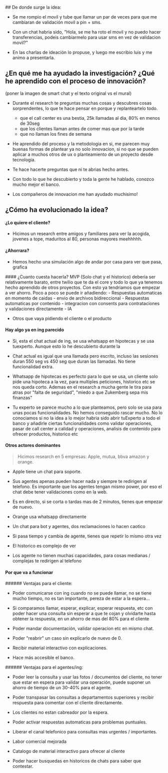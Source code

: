 ## De donde surge la idea:

- Se me rompio el movil y tube que llamar un par de veces para que me cambiaran de validación movil a pin + sms. 

- Con un chat habria sido, "Hola, se me ha roto el movil y no puedo hacer transferencias, podeis cambiarmelo para usar sms en vez de validacion movil?"

- En las charlas de ideación lo propuse, y luego me escribio luis y me animo a presentarla.



## ¿En qué me ha ayudado la investigación? ¿Qué he aprendido con el proceso de innovación? 

(poner la imagen de smart chat y el texto original vs el mural)

- Durante el research te preguntas muchas cosas y descubres cosas sorprendentes, lo que te hace pensar en porque y replanteartelo todo.
	
	- que el call center es una bestia, 25k llamadas al dia, 80% en menos de 30seg
	- que los clientes llaman antes de comer mas que por la tarde
	- que no llaman los fines de semana

- He aprendido del proceso y la metodologia en si, me parecen muy buenas formas de plantear ya no solo innovacion, si no que se pueden aplicar a muchos otros de ux o planteamiento de un proyecto desde tecnologia.

- Te hace hacerte preguntas que ni te abrias hecho antes.

- Con todo lo que he descubierto y toda la gente he hablado, conozco mucho mejor el banco.

- Los compañeros de innovacion me han ayudado muchisimo!


## ¿Cómo ha evolucionado la idea?

#### ¿Lo quiere el cliente?
- Hicimos un research entre amigos y familiares para ver la acogida, jovenes a tope, maduritos al 80, personas mayores meehhhhh.

#### ¿Ahorrara?
- Hemos hecho una simulación algo de andar por casa para ver que pasa, grafica

#### ¿Cuanto cuesta hacerla?
MVP (Solo chat y el historico) deberia ser relativamente barato, entre twilio que te da el core y todo lo que ya tenemos hecho aprendido de otros proyectos. Con esto ya tendriamos que empezar a ver ahorro. Poco a poco se puede ir añadiendo:
	- Respuestas automaticas en momento de caidas
    - envio de archivos bidireccional
    - Respuestas automaticas por contenido
    - integracion con consents para contrataciones y validaciones directamente
    - IA
- Otros que vaya pidiendo el cliente o el producto

#### Hay algo ya en ing parecido

- Si, esta el chat actual de ing, se usa whatsapp en hipotecas y se usa tuexperto. Aunque esto lo he descubierto durante la 

- Chat actual es igual que una llamada pero escrito, incluso las sesiones duran 550 seg vs 450 seg que duran las llamadas. No tiene funcionalidad extra.

- Whatsapp de hipotecas es perfecto para lo que se usa, un cliente solo pide una hipoteca a la vez, para multiples peticiones, historico etc se nos queda corto. Ademas en el research a mucha gente le tira para atras por "falta de seguridad", "miedo a que Zukemberg sepa mis finanzas"

- Tu experto se parece mucho a lo que planteamos, pero solo se usa para unas pocas funcionalidades. No hemos conseguido rascar mucho. No lo conociamos si no la idea a lo mejor habria sido abrir tuExperto a todo el banco y añadirle ciertas funcionalidades como validar operaciones, pasar de call center a calidad y operaciones, analisis de contenido para ofrecer productos, historico etc

#### Otros actores dominantes

> Hicimos research en 5 empresas: Apple, mutua, bbva amazon y orange.

- Apple tiene un chat para soporte.
- Sus agentes apenas pueden hacer nada y siempre te redirigen al telefono. Es importante que los agentes tengan mismo power, por eso el chat debe tener validaciones como en la web.
- Es en directo, si se corta o tardas mas de 2 minutos, tienes que empezar de nuevo.

- Orange usa whatsapp directamente
- Un chat para bot y agentes, dos reclamaciones lo hacen caotico
- Si pasa tiempo y cambia de agente, tienes que repetir lo mismo otra vez
- El historico es complejo de ver
- Los agente no tienen muchas capacidades, para cosas medianas / complejas te redirigen al telefono

#### Por que va a funcionar

###### Ventajas para el cliente:

- Poder comunicarse con ing cuando no se puede llamar, no se tiene mucho tiempo, no es tan importante, pereza de estar a la espera...

- Si comparamos llamar, esperar, explicar, esperar respuesta, etc con poder hacer una consulta sin esperar a que te cojan y olvidarte hasta obtener la respuesta, en un ahorro de mas del 80% para el cliente

- Poder mandar documentación, validar operacion etc en mismo chat.

- Poder "reabrir" un caso sin explicarlo de nuevo de 0. 

- Recibir material interactivo con explicaciones.

- Hace más accesible el banco.

###### Ventajas para el agentes/ing:

- Poder leer la consulta y usar las fotos / documentos del cliente, no tener que estar en espera para validar una operación, puede suponer un ahorro de tiempo de un 30-40% para el agente. 

- Poder transpasar las consultas a departamentos superiores y recibir respuesta para comentar con el cliente directamente.

- Los clientes no estan cabreador por la espera.

- Poder activar respuestas automaticas para problemas puntuales.

- Liberar el canal telefonico para consultas mas urgentes / importantes.

- Labor comercial mejorada

- Catalogo de material interactivo para ofrecer al cliente

- Poder hacer busquedas en historicos de chats para saber que contestar.
